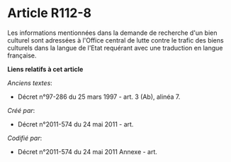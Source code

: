 # Article R112-8

Les informations mentionnées dans la demande de recherche d'un bien culturel sont adressées à l'Office central de lutte
contre le trafic des biens culturels dans la langue de l'Etat requérant avec une traduction en langue française.

**Liens relatifs à cet article**

_Anciens textes_:

  - Décret n°97-286 du 25 mars 1997 - art. 3 (Ab), alinéa 7.

_Créé par_:

  - Décret n°2011-574 du 24 mai 2011  - art.

_Codifié par_:

  - Décret n°2011-574 du 24 mai 2011 Annexe - art.
